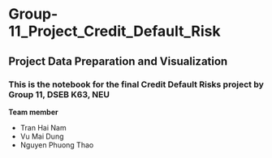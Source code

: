 # Group-11_Project_Credit_Default_Risk

## Project Data Preparation and Visualization

### This is the notebook for the final Credit Default Risks project by Group 11, DSEB K63, NEU
  **Team member**
   * Tran Hai Nam
   * Vu Mai Dung
   * Nguyen Phuong Thao
